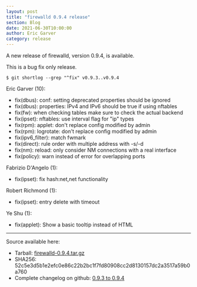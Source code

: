 ```yaml
---
layout: post
title: "firewalld 0.9.4 release"
section: Blog
date: 2021-06-30T10:00:00
author: Eric Garver
category: release
---
```


A new release of firewalld, version 0.9.4, is available.

This is a bug fix only release.

```
$ git shortlog --grep "^fix" v0.9.3..v0.9.4
```
Eric Garver (10):
- fix(dbus): conf: setting deprecated properties should be ignored
- fix(dbus): properties: IPv4 and IPv6 should be true if using nftables
- fix(fw): when checking tables make sure to check the actual backend
- fix(ipset): nftables: use interval flag for "ip" types
- fix(rpm): applet: don't replace config modified by admin
- fix(rpm): logrotate: don't replace config modified by admin
- fix(ipv6_filter): match fwmark
- fix(direct): rule order with multiple address with -s/-d
- fix(nm): reload: only consider NM connections with a real interface
- fix(policy): warn instead of error for overlapping ports

Fabrizio D'Angelo (1):
- fix(ipset): fix hash:net,net functionality

Robert Richmond (1):
- fix(ipset): entry delete with timeout

Ye Shu (1):
- fix(applet): Show a basic tooltip instead of HTML

-----

Source available here:

 * Tarball: [firewalld-0.9.4.tar.gz](https://github.com/firewalld/firewalld/releases/download/v0.9.4/firewalld-0.9.4.tar.gz)
 * SHA256: 52c5e3d5b1e2efc0e86c22b2bc1f7fd80908cc2d8130157dc2a3517a59b0a760
 * Complete changelog on github: [0.9.3 to 0.9.4](https://github.com/firewalld/firewalld/compare/v0.9.3...v0.9.4)
